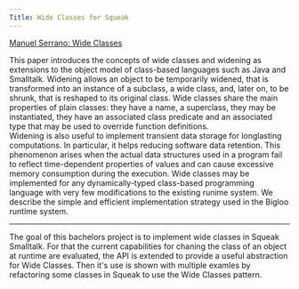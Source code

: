 ```yaml
---
Title: Wide Classes for Squeak
---
```


[Manuel Serrano: Wide Classes](http://citeseer.ist.psu.edu/serrano99wide.html)

This paper introduces the concepts of wide classes and widening as extensions to the object model of class-based languages such as Java and Smalltalk. Widening allows an object to be temporarily widened, that is transformed into an instance of a subclass, a wide class,  and, later on, to be shrunk, that is reshaped to its original class. Wide  classes share the main properties of plain classes: they have a name,  a superclass, they may be instantiated, they have an associated class  predicate and an associated type that may be used to override function  definitions.  
Widening is also useful to implement transient data storage for longlasting computations. In particular, it helps reducing software data retention. This phenomenon arises when the actual data structures used in a program fail to reflect time-dependent properties of values and can  cause excessive memory consumption during the execution. Wide classes may be implemented for any dynamically-typed class-based  programming language with very few modifications to the existing runime system. We describe the simple and efficient implementation strategy used in the Bigloo runtime system. 


---

The goal of this bachelors project is to implement wide classes in Squeak Smalltalk. For that the current capabilities for chaning the class of an object at runtime are evaluated, the API is extended to provide a useful abstraction for Wide Classes. Then it's use is shown with multiple examles by refactoring some classes in Squeak to use the Wide Classes pattern.
